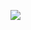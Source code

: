 ![](https://images-ext-1.discordapp.net/external/t9v2IG_EXm3-LyjOBcBZfd0jViS5Z_75hSenish0Oc0/https/64.media.tumblr.com/c3bbdecc41e558283aaba4d333f13a0e/8a26fa0b6bc81acd-be/s1280x1920/0291659bffcd9838dbf915fb587629ab59b1430b.pnj?width=872&height=1058)
